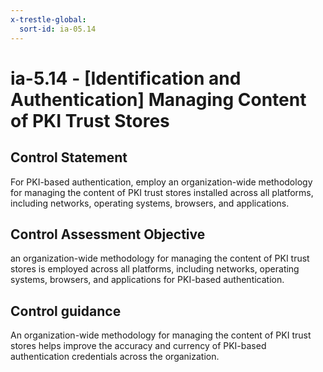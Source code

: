 ```yaml
---
x-trestle-global:
  sort-id: ia-05.14
---
```


# ia-5.14 - \[Identification and Authentication\] Managing Content of PKI Trust Stores

## Control Statement

For PKI-based authentication, employ an organization-wide methodology for managing the content of PKI trust stores installed across all platforms, including networks, operating systems, browsers, and applications.

## Control Assessment Objective

an organization-wide methodology for managing the content of PKI trust stores is employed across all platforms, including networks, operating systems, browsers, and applications for PKI-based authentication.

## Control guidance

An organization-wide methodology for managing the content of PKI trust stores helps improve the accuracy and currency of PKI-based authentication credentials across the organization.
